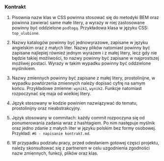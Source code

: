 ### Kontrakt

1. Pisownia nazw klas w CSS powinna stosować się do metodyki BEM oraz powinna zawierać same małe litery, a wyrazy w niej zastosowane powinny być oddzielone `podłogą`. Przykładowa klasa w języku CSS: `top_ulubione`.

2. Nazwy katalogów powinny być jednowyrazowe, zapisane w języku angielskim oraz z małych liter. Nazwy plików natomiast powinny być zapisane najlepiej również jednym wyrazem i z małej litery, lecz gdy nie będzie takiej możliwości, to nazwy powinny być zapisane w najprostszej możliwej postaci. Wyrazy w takim wypadku powinny być oddzielone myślnikiem.

3. Nazwy zmiennych powinny być zapisane z małej litery, prostolinijne, w wypadku powtórzenia zmiennych należy dopisać cyfrę na samym końcu. Przykładowe zmienne: `wynik1`, `wynik2`. Funkcje natomiast rozpoczynać się maja od wielkiej litery.

4. Język stosowany w kodzie powinien nazwiązywać do tematu, prostolinijny oraz nieabstrakcyjny.

5. Język stosowany w commitach: każdy commit rozpoczyna się od ponumerowania zadania wraz z hashtagiem. Po nim następuje myślnik oraz jedno zdanie z małych liter w języku polskim bez formy osobowej. Przykład: `#6 - napisanie kontrakt.md`.

6. W przypadku podziału pracy, przed odesłaniem gotowej częsci projektu, należy skonsultować się z partnerem w celu uzgodnienia zgodności nazw zmiennych, funkcji, plików oraz klas.